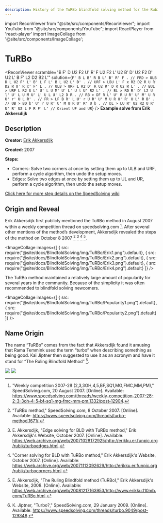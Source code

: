 ```yaml
---
description: History of the TuRBo blindfold solving method for the Rubik's Cube.
---
```


import ReconViewer from "@site/src/components/ReconViewer";
import YouTube from "@site/src/components/YouTube";
import ReactPlayer from 'react-player'
import ImageCollage from '@site/src/components/ImageCollage';

# TuRBo

<ReconViewer
scramble="B F' D U2 F2 U' R' F U2 F2 L' U2 B' D' U2 F2 D' U2 L' B F' L2 D2 B2 L'"
solution={`F' B L B' R B L' B' R' F . // FRD > ULB
D L U2 F' L' B' L F L' B L U2 L' D' . // URF > LBU
L' F x R2 D2 R U R' D2 R U' R x' F' L . // ULB > URF
L R2 D' R U2 R' D R U2 R L' . // BUL > URF
L R2 U L' U' L U M' U' L' U l U' R2 L' . // BL > RD
R' D' L2 U l' U' L U M U' L' U L U' L2 D R . // RB > DF
R L' U' R U R' U' M' U R U' r' U L R' . // FR > LF
B R' L U' r U R' U' M U R U' R' U L' R B' . // UB > BD
b' U' r U R' U' M U R U' R' U b . // DL > LU
R' U2 R2 U R' U' R' U2 L F R F' L' // Orient UF and UR`}
/>
**Example solve from Erik Akkersdijk**

## Description

**Creator:** [Erik Akkersdijk](CubingContributors/MethodDevelopers.md#akkersdijk-erik)

**Created:** 2007

**Steps:**

- Corners: Solve two corners at once by setting them up to ULB and URF, perform a cycle algorithm, then undo the setup moves.
- Edges: Solve two edges at once by setting them up to UL and UR, perform a cycle algorithm, then undo the setup moves.

[Click here for more step details on the SpeedSolving wiki](https://www.speedsolving.com/wiki/index.php?title=TuRBo)

## Origin and Reveal

Erik Akkersdijk first publicly mentioned the TuRBo method in August 2007 within a weekly competition thread on speedsolving.com [^weekly-competition-2007]. After several other mentions of the method’s development, Akkersdijk revealed the steps of the method on October 8 2007 [^turbo-2007] [^akkersdijk-2007] [^corner-solving-for-bld-with-turbo-method-2007] [^akkersdijk-2008].

<ImageCollage
images={[
{ src: require("@site/docs/BlindfoldSolving/img/TuRBo/Erik1.png").default},
{ src: require("@site/docs/BlindfoldSolving/img/TuRBo/Erik2.png").default},
{ src: require("@site/docs/BlindfoldSolving/img/TuRBo/Erik3.png").default},
{ src: require("@site/docs/BlindfoldSolving/img/TuRBo/Erik4.png").default}
]}
/>

The TuRBo method maintained a relatively large amount of popularity for several years in the community. Because of the simplicity it was often recommended to blindfold solving newcomers.

<ImageCollage
images={[
{ src: require("@site/docs/BlindfoldSolving/img/TuRBo/Popularity1.png").default},
{ src: require("@site/docs/BlindfoldSolving/img/TuRBo/Popularity2.png").default}
]}
/>

## Name Origin

The name “TuRBo” comes from the fact that Akkersdijk found it amusing that Rama Temmink used the term “turbo” when describing something as being good. Kai Jiptner then suggested to use it as an acronym and have it stand for “The Ruling Blindfold Method” [^jiptner-2009].

![](../img/TuRBo/Jiptner.png)
![](../img/TuRBo/Rama.png)

[^weekly-competition-2007]: "Weekly competition 2007-28 (2,3,3OH,4,5,BF,SQ1,MG,FMC,MM,PM)," SpeedSolving.com, 20 August 2007. [Online]. Available: https://www.speedsolving.com/threads/weekly-competition-2007-28-2-3-3oh-4-5-bf-sq1-mg-fmc-mm-pm.1332/post-12904.

[^turbo-2007]: "TuRBo method," SpeedSolving.com, 8 October 2007. [Online]. Available: https://www.speedsolving.com/threads/turbo-method.1671/.

[^akkersdijk-2007]: E. Akkersdijk, "Edge solving for BLD with TuRBo method," Erik Akkersdijk's Website, October 2007. [Online]. Available: https://web.archive.org/web/20071028172925/http://erikku.er.funpic.org/rubik/turboedges.html.

[^corner-solving-for-bld-with-turbo-method-2007]: "Corner solving for BLD with TuRBo method," Erik Akkersdijk's Website, October 2007. [Online]. Available: https://web.archive.org/web/20071112092629/http://erikku.er.funpic.org/rubik/turbocorners.html.

[^akkersdijk-2008]: E. Akkersdijk, "The Ruling Blindfold method (TuRBo)," Erik Akkersdijk's Website, 2008. [Online]. Available: https://web.archive.org/web/20081217163953/http://www.erikku.110mb.com/TuRBo.html.

[^jiptner-2009]: K. Jiptner, "Turbo?," SpeedSolving.com, 29 January 2009. [Online]. Available: https://www.speedsolving.com/threads/turbo.9049/post-129348.